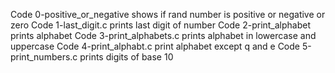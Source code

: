 Code 0-positive_or_negative shows if rand number is positive or negative or zero 
Code 1-last_digit.c prints last digit of number
Code 2-print_alphabet prints alphabet
Code 3-print_alphabets.c prints alphabet in lowercase and uppercase
Code 4-print_alphabt.c print alphabet except q and e
Code 5-print_numbers.c prints digits of base 10
